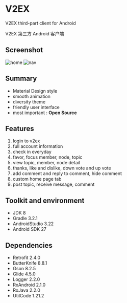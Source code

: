 # V2EX
V2EX third-part client for Android

V2EX 第三方 Android 客户端

## Screenshot

![home](https://raw.githubusercontent.com/MrDenua/V2EX/master/screenshot/home1.jpg)
![nav](https://raw.githubusercontent.com/MrDenua/V2EX/master/screenshot/topic1.jpg)

## Summary

- Material Design style
- smooth animation
- diversity theme
- friendly user interface
- most important : **Open Source**

## Features

1. login to v2ex
2. full account information
3. check in everyday
4. favor, focus member, node, topic
5. view topic, member, node detail
5. thanks, like and dislike, down vote and up vote
6. add comment and reply to comment, hide comment
7. custom home page tab
8. post topic, receive message, comment

## Toolkit and environment

- JDK 8
- Gradle 3.2.1
- AndroidStudio 3.22
- Android SDK 27

## Dependencies

- Retrofit 2.4.0
- ButterKnife 8.8.1
- Gson 8.2.5
- Glide 4.5.0
- Logger 2.2.0
- RxAndroid 2.1.0
- RxJava 2.2.0
- UtilCode 1.21.2

